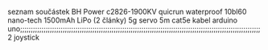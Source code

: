seznam součástek
BH Power c2826-1900KV 
quicrun waterproof 10bl60
nano-tech 1500mAh LiPo (2 články)
5g servo
5m cat5e kabel
arduino uno;;;;;;;;;;;;;;;;;;;;;;;;;;;;;;;;;;;;;;;;;;;;;;;;;;;;;;;;;;;;;;;;;;;;;;;;;;;;;;;;;;;;;;;;;;;;;;;;;;;;;;;;;;;;;;;;;
2 joystick
